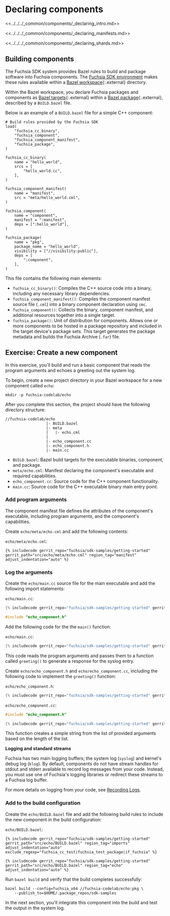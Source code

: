 # Declaring components

<<../../../_common/components/_declaring_intro.md>>

<<../../../_common/components/_declaring_manifests.md>>

<<../../../_common/components/_declaring_shards.md>>

## Building components

The Fuchsia SDK system provides Bazel rules to build and package software
into Fuchsia components. The
[Fuchsia SDK environment](/docs/get-started/sdk/index.md#clone-the-sdk-samples-repository)
makes these rules available within a
[Bazel workspace](https://bazel.build/concepts/build-ref#workspace){:.external}
directory.

Within the Bazel workspace, you declare Fuchsia packages and components as
[Bazel targets](https://bazel.build/concepts/build-ref#targets){:.external} within
a [Bazel package](https://bazel.build/concepts/build-ref#packages){:.external},
described by a `BUILD.bazel` file.

Below is an example of a `BUILD.bazel` file for a simple C++ component:

```bazel
# Build rules provided by the Fuchsia SDK
load(
    "fuchsia_cc_binary",
    "fuchsia_component",
    "fuchsia_component_manifest",
    "fuchsia_package",
)

fuchsia_cc_binary(
    name = "hello_world",
    srcs = [
        "hello_world.cc",
    ],
)

fuchsia_component_manifest(
    name = "manifest",
    src = "meta/hello_world.cml",
)

fuchsia_component(
    name = "component",
    manifest = ":manifest",
    deps = [":hello_world"],
)

fuchsia_package(
    name = "pkg",
    package_name = "hello_world",
    visibility = ["//visibility:public"],
    deps = [
        ":component",
    ],
)
```

This file contains the following main elements:

* `fuchsia_cc_binary()`: Compiles the C++ source code into a binary, including
  any necessary library dependencies.
* `fuchsia_component_manifest()`: Compiles the component manifest source file
  (`.cml`) into a binary component declaration using `cmc`.
* `fuchsia_component()`: Collects the binary, component manifest, and additional
  resources together into a single target.
* `fuchsia_package()`: Unit of distribution for components. Allows one or more
  components to be hosted in a package repository and included in the target
  device's package sets. This target generates the package metadata and builds
  the Fuchsia Archive (`.far`) file.

## Exercise: Create a new component

In this exercise, you'll build and run a basic component that reads the program
arguments and echoes a greeting out the system log.

To begin, create a new project directory in your Bazel workspace for a new
component called `echo`:

```posix-terminal
mkdir -p fuchsia-codelab/echo
```

After you complete this section, the project should have the following directory
structure:

```none {:.devsite-disable-click-to-copy}
//fuchsia-codelab/echo
                  |- BUILD.bazel
                  |- meta
                  |   |- echo.cml
                  |
                  |- echo_component.cc
                  |- echo_component.h
                  |- main.cc
```

* `BUILD.bazel`: Bazel build targets for the executable binaries, component, and
  package.
* `meta/echo.cml`: Manifest declaring the component's executable and
  required capabilities.
* `echo_component.cc`: Source code for the C++ component functionality.
* `main.cc`: Source code for the C++ executable binary main entry point.

### Add program arguments

The component manifest file defines the attributes of the component's executable,
including program arguments, and the component's capabilities.

Create `echo/meta/echo.cml` and add the following contents:

`echo/meta/echo.cml`:

```json5
{% includecode gerrit_repo="fuchsia/sdk-samples/getting-started" gerrit_path="src/echo/meta/echo.cml" region_tag="manifest" adjust_indentation="auto" %}
```

### Log the arguments

Create the `echo/main.cc` source file for the main executable and add the
following import statements:

`echo/main.cc`:

```cpp
{% includecode gerrit_repo="fuchsia/sdk-samples/getting-started" gerrit_path="src/echo/main.cc" region_tag="imports" adjust_indentation="auto" %}

#include "echo_component.h"
```

Add the following code for the the `main()` function:

`echo/main.cc`:

```cpp
{% includecode gerrit_repo="fuchsia/sdk-samples/getting-started" gerrit_path="src/echo/main.cc" region_tag="main" adjust_indentation="auto" %}
```

This code reads the program arguments and passes them to a function called
`greeting()` to generate a response for the syslog entry.

Create `echo/echo_component.h` and `echo/echo_component.cc`, including the
following code to implement the `greeting()` function:

`echo/echo_component.h`:

```cpp
{% includecode gerrit_repo="fuchsia/sdk-samples/getting-started" gerrit_path="src/echo/echo_component.h" region_tag="greeting" adjust_indentation="auto" %}
```

`echo/echo_component.cc`:

```cpp
#include "echo_component.h"

{% includecode gerrit_repo="fuchsia/sdk-samples/getting-started" gerrit_path="src/echo/echo_component.cc" region_tag="greeting" adjust_indentation="auto" %}
```

This function creates a simple string from the list of provided arguments based
on the length of the list.

<aside class="key-point">
  <b>Logging and standard streams</b>
  <p>Fuchsia has two main logging buffers; the system log (<code>syslog</code>)
  and kernel's debug log (<code>klog</code>). By default, components do not have
  stream handles for stdout and stderr available to record log messages from your
  code. Instead, you must use one of Fuchsia's logging libraries or redirect these
  streams to a Fuchsia log buffer.</p>

  <p>For more details on logging from your code, see
  <a href="/docs/development/diagnostics/logs/recording.md">Recording Logs</a>.</p>
</aside>

### Add to the build configuration

Create the `echo/BUILD.bazel` file and add the following build rules to include
the new component in the build configuration:

`echo/BUILD.bazel`:

```bazel
{% includecode gerrit_repo="fuchsia/sdk-samples/getting-started" gerrit_path="src/echo/BUILD.bazel" region_tag="imports" adjust_indentation="auto" exclude_regexp="fuchsia_cc_test|fuchsia_test_package|if_fuchsia" %}

{% includecode gerrit_repo="fuchsia/sdk-samples/getting-started" gerrit_path="src/echo/BUILD.bazel" region_tag="echo" adjust_indentation="auto" %}
```

Run `bazel build` and verify that the build completes successfully:

```posix-terminal
bazel build --config=fuchsia_x64 //fuchsia-codelab/echo:pkg \
    --publish_to=$HOME/.package_repos/sdk-samples
```

In the next section, you'll integrate this component into the build and test the
output in the system log.
